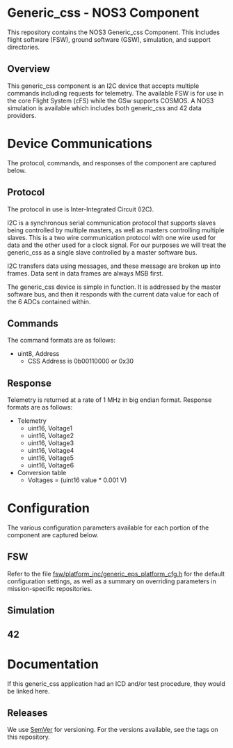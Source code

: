 # Generic_css - NOS3 Component
This repository contains the NOS3 Generic_css Component.
This includes flight software (FSW), ground software (GSW), simulation, and support directories.

## Overview
This generic_css component is an I2C device that accepts multiple commands including requests for telemetry. The available FSW is for use in the core Flight System (cFS) while the GSw supports COSMOS. A NOS3 simulation is available which includes both generic_css and 42 data providers.

# Device Communications
The protocol, commands, and responses of the component are captured below.

## Protocol
The protocol in use is Inter-Integrated Circuit (I2C).

I2C is a synchronous serial communication protocol that supports slaves being controlled by multiple masters, as well as masters controlling multiple slaves. This is a two wire communication protocol with one wire used for data and the other used for a clock signal. For our purposes we will treat the generic_css as a single slave controlled by a master software bus.

I2C transfers data using messages, and these message are broken up into frames. Data sent in data frames are always MSB first.

The generic_css device is simple in function. It is addressed by the master software bus, and then it responds with the current data value for each of the 6 ADCs contained within. 

## Commands
The command formats are as follows:
* uint8, Address
  * CSS Address is 0b00110000 or 0x30

## Response
Telemetry is returned at a rate of 1 MHz in big endian format. Response formats are as follows:
* Telemetry
  * uint16, Voltage1
  * uint16, Voltage2
  * uint16, Voltage3
  * uint16, Voltage4
  * uint16, Voltage5
  * uint16, Voltage6
* Conversion table
  * Voltages = (uint16 value * 0.001 V)


# Configuration
The various configuration parameters available for each portion of the component are captured below.

## FSW
Refer to the file [fsw/platform_inc/generic_eps_platform_cfg.h](fsw/platform_inc/generic_eps_platform_cfg.h) for the default
configuration settings, as well as a summary on overriding parameters in mission-specific repositories.

## Simulation

## 42


# Documentation
If this generic_css application had an ICD and/or test procedure, they would be linked here.

## Releases
We use [SemVer](http://semver.org/) for versioning. For the versions available, see the tags on this repository.

